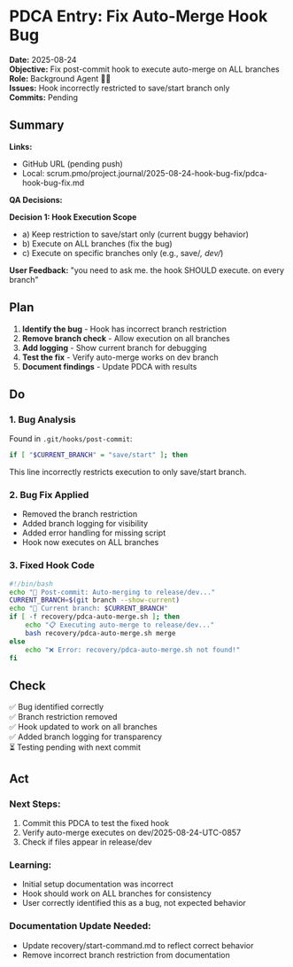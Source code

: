 # PDCA Entry: Fix Auto-Merge Hook Bug

**Date:** 2025-08-24  
**Objective:** Fix post-commit hook to execute auto-merge on ALL branches  
**Role:** Background Agent 🕵️‍♂️  
**Issues:** Hook incorrectly restricted to save/start branch only  
**Commits:** Pending

## Summary

**Links:**
- GitHub URL (pending push)
- Local: scrum.pmo/project.journal/2025-08-24-hook-bug-fix/pdca-hook-bug-fix.md

**QA Decisions:**

**Decision 1: Hook Execution Scope**
- a) Keep restriction to save/start only (current buggy behavior)
- b) Execute on ALL branches (fix the bug)
- c) Execute on specific branches only (e.g., save/*, dev/*)

**User Feedback:** "you need to ask me. the hook SHOULD execute. on every branch"

## Plan

1. **Identify the bug** - Hook has incorrect branch restriction
2. **Remove branch check** - Allow execution on all branches
3. **Add logging** - Show current branch for debugging
4. **Test the fix** - Verify auto-merge works on dev branch
5. **Document findings** - Update PDCA with results

## Do

### 1. Bug Analysis
Found in `.git/hooks/post-commit`:
```bash
if [ "$CURRENT_BRANCH" = "save/start" ]; then
```
This line incorrectly restricts execution to only save/start branch.

### 2. Bug Fix Applied
- Removed the branch restriction
- Added branch logging for visibility
- Added error handling for missing script
- Hook now executes on ALL branches

### 3. Fixed Hook Code
```bash
#!/bin/bash
echo "🔄 Post-commit: Auto-merging to release/dev..."
CURRENT_BRANCH=$(git branch --show-current)
echo "📍 Current branch: $CURRENT_BRANCH"
if [ -f recovery/pdca-auto-merge.sh ]; then
    echo "📋 Executing auto-merge to release/dev..."
    bash recovery/pdca-auto-merge.sh merge
else
    echo "❌ Error: recovery/pdca-auto-merge.sh not found!"
fi
```

## Check

✅ Bug identified correctly  
✅ Branch restriction removed  
✅ Hook updated to work on all branches  
✅ Added branch logging for transparency  
⏳ Testing pending with next commit  

## Act

### Next Steps:
1. Commit this PDCA to test the fixed hook
2. Verify auto-merge executes on dev/2025-08-24-UTC-0857
3. Check if files appear in release/dev

### Learning:
- Initial setup documentation was incorrect
- Hook should work on ALL branches for consistency
- User correctly identified this as a bug, not expected behavior

### Documentation Update Needed:
- Update recovery/start-command.md to reflect correct behavior
- Remove incorrect branch restriction from documentation
